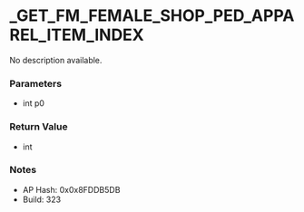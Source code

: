 # _GET_FM_FEMALE_SHOP_PED_APPAREL_ITEM_INDEX

No description available.

### Parameters
* int p0

### Return Value
* int

### Notes
* AP Hash: 0x0x8FDDB5DB
* Build: 323

